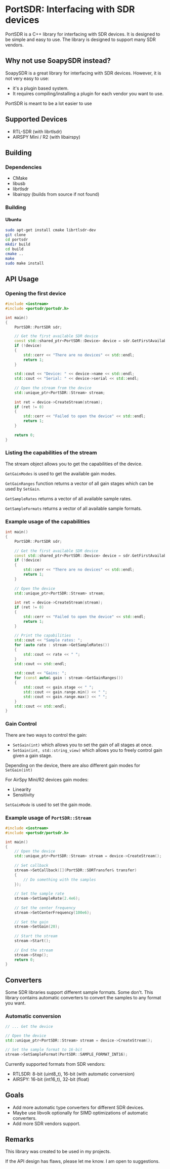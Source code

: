 PortSDR: Interfacing with SDR devices
========================================
PortSDR is a C++ library for interfacing with SDR devices. It is designed to be simple and easy to use. The library is
designed to support many SDR vendors.

## Why not use SoapySDR instead?

SoapySDR is a great library for interfacing with SDR devices.
However, it is not very easy to use:

- it's a plugin based system.
- It requires compiling/installing a plugin for each vendor you want to use.

PortSDR is meant to be a lot easier to use

## Supported Devices

- RTL-SDR (with librtlsdr)
- AIRSPY Mini / R2 (with libairspy)

## Building

### Dependencies

- CMake
- libusb
- librtlsdr 
- libairspy (builds from source if not found)

### Building

#### Ubuntu

```bash
sudo apt-get install cmake librtlsdr-dev
git clone 
cd portsdr
mkdir build
cd build
cmake ..
make
sudo make install
```

## API Usage

### Opening the first device

```cpp
#include <iostream>
#include <portsdr/portsdr.h>

int main()
{
    PortSDR::PortSDR sdr;

    // Get the first available SDR device
    const std::shared_ptr<PortSDR::Device> device = sdr.GetFirstAvailableSDR();
    if (!device)
    {
        std::cerr << "There are no devices" << std::endl;
        return 1;
    }
    
    std::cout << "Device: " << device->name << std::endl;
    std::cout << "Serial: " << device->serial << std::endl;
    
    // Open the stream from the device
    std::unique_ptr<PortSDR::Stream> stream;
    
    int ret = device->CreateStream(stream);
    if (ret != 0)
    {
        std::cerr << "Failed to open the device" << std::endl;
        return 1;
    }
    
    return 0;
}
```

### Listing the capabilities of the stream

The stream object allows you to get the capabilities of the device.

`GetGainModes` is used to get the available gain modes.

`GetGainRanges` function returns a vector of all gain stages which can be used by `SetGain`.

`GetSampleRates` returns a vector of all available sample rates.

`GetSampleFormats` returns a vector of all available sample formats.

### Example usage of the capabilities
```cpp
int main()
{
    PortSDR::PortSDR sdr;
    
    // Get the first available SDR device
    const std::shared_ptr<PortSDR::Device> device = sdr.GetFirstAvailableSDR();
    if (!device)
    {
        std::cerr << "There are no devices" << std::endl;
        return 1;
    }
    
    // Open the device
    std::unique_ptr<PortSDR::Stream> stream;
    
    int ret = device->CreateStream(stream);
    if (ret != 0)
    {
        std::cerr << "Failed to open the device" << std::endl;
        return 1;
    }
    
    // Print the capabilities
    std::cout << "Sample rates: ";
    for (auto rate : stream->GetSampleRates())
    {
        std::cout << rate << " ";
    }
    std::cout << std::endl;
    
    std::cout << "Gains: ";
    for (const auto& gain : stream->GetGainRanges())
    {
        std::cout << gain.stage << " ";
        std::cout << gain.range.min() << " ";
        std::cout << gain.range.max() << " ";
    }
    std::cout << std::endl;
}
```

### Gain Control

There are two ways to control the gain:
- `SetGain(int)` which allows you to set the gain of all stages at once.
- `SetGain(int, std::string_view)` which allows you to freely control gain given a gain stage.

Depending on the device, there are also different gain modes for `SetGain(int)`

For AirSpy Mini/R2 devices gain modes:
- Linearity
- Sensitivity

`SetGainMode` is used to set the gain mode.

### Example usage of `PortSDR::Stream`

```cpp
#include <iostream>
#include <portsdr/portsdr.h>

int main()
{
    // Open the device
    std::unique_ptr<PortSDR::Stream> stream = device->CreateStream();
    
    // Set callback
    stream->SetCallback([](PortSDR::SDRTransfer& transfer)
    {
        // Do something with the samples
    });
    
    // Set the sample rate
    stream->SetSampleRate(2.4e6);
    
    // Set the center frequency
    stream->SetCenterFrequency(100e6);
    
    // Set the gain
    stream->SetGain(20);
    
    // Start the stream
    stream->Start(); 
    
    // End the stream
    stream->Stop();
    return 0;
}

```

## Converters

Some SDR libraries support different sample formats. Some don't.
This library contains automatic converters to convert the samples to any format you want.

### Automatic conversion

```cpp
// ... Get the device 

// Open the device
std::unique_ptr<PortSDR::Stream> stream = device->CreateStream();

// Set the sample format to 16-bit
stream->SetSampleFormat(PortSDR::SAMPLE_FORMAT_INT16);
```

Currently supported formats from SDR vendors:

- RTLSDR: 8-bit (uint8_t), 16-bit (with automatic conversion)
- AIRSPY: 16-bit (int16_t), 32-bit (float)

## Goals 
- Add more automatic type converters for different SDR devices.
- Maybe use libvolk optionally for SIMD optimizations of automatic converters.
- Add more SDR vendors support.

## Remarks

This library was created to be used in my projects.

If the API design has flaws, please let me know. I am open to suggestions.